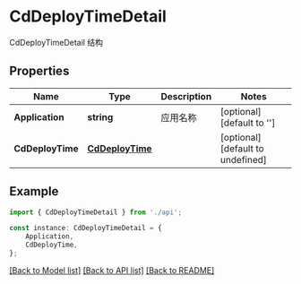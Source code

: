 # CdDeployTimeDetail

CdDeployTimeDetail 结构

## Properties

Name | Type | Description | Notes
------------ | ------------- | ------------- | -------------
**Application** | **string** | 应用名称 | [optional] [default to '']
**CdDeployTime** | [**CdDeployTime**](CdDeployTime.md) |  | [optional] [default to undefined]

## Example

```typescript
import { CdDeployTimeDetail } from './api';

const instance: CdDeployTimeDetail = {
    Application,
    CdDeployTime,
};
```

[[Back to Model list]](../README.md#documentation-for-models) [[Back to API list]](../README.md#documentation-for-api-endpoints) [[Back to README]](../README.md)
